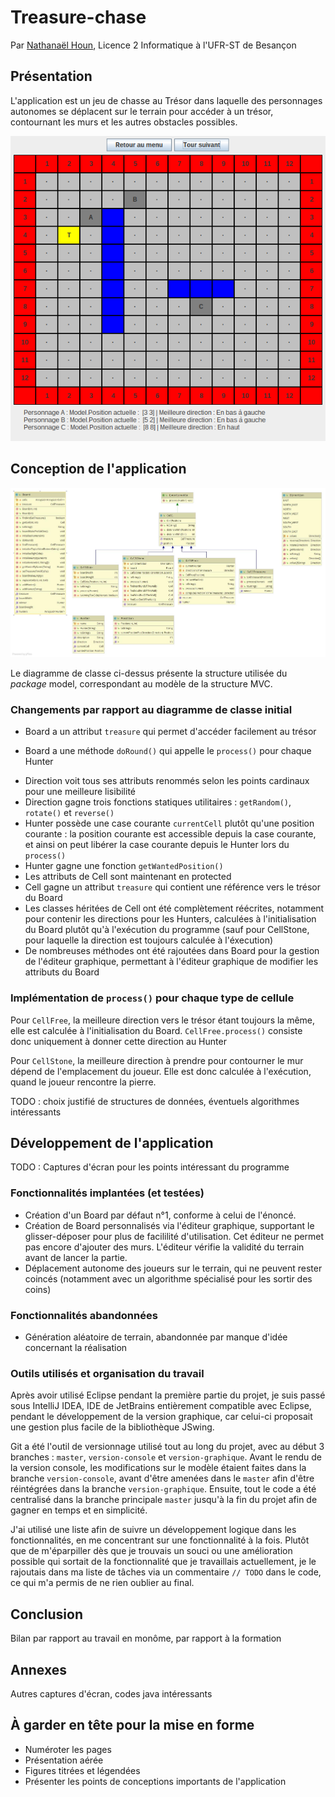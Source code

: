 # Treasure-chase

Par [Nathanaël Houn](mailto:contact@nathanaelhoun.fr), Licence 2 Informatique à l'UFR-ST de Besançon 

## Présentation

L'application est un jeu de chasse au Trésor dans laquelle des personnages autonomes se déplacent sur le terrain pour accéder à un trésor, contournant les murs et les autres obstacles possibles.

![screenshot](imgs/screenshot.png)

## Conception de l'application

![Diagramme de classes](./imgs/diag_classes.jpg)

Le diagramme de classe ci-dessus présente la structure utilisée du _package_ model, correspondant au modèle de la structure MVC.

### Changements par rapport au diagramme de classe initial

* Board a un attribut `treasure` qui permet d'accéder facilement au trésor

* Board a une méthode `doRound()` qui appelle le `process()` pour chaque Hunter

- Direction voit tous ses attributs renommés selon les points cardinaux pour une meilleure lisibilité
- Direction gagne trois fonctions statiques utilitaires : `getRandom()`, `rotate()` et `reverse()`
- Hunter possède une case courante `currentCell` plutôt qu'une position courante : la position courante est accessible depuis la case courante, et ainsi on peut libérer la case courante depuis le Hunter lors du `process()` 
- Hunter gagne une fonction `getWantedPosition()`
- Les attributs de Cell sont maintenant en protected
- Cell gagne un attribut `treasure` qui contient une référence vers le trésor du Board
- Les classes héritées de Cell ont été complètement réécrites, notamment pour contenir les directions pour les Hunters, calculées à l'initialisation du Board plutôt qu'à l'exécution du programme (sauf pour CellStone, pour laquelle la direction est toujours calculée à l'éxecution)
- De nombreuses méthodes ont été rajoutées dans Board pour la gestion de l'éditeur graphique, permettant à l'éditeur graphique de modifier les attributs du Board

### Implémentation de `process()` pour chaque type de cellule

Pour `CellFree`, la meilleure direction vers le trésor étant toujours la même, elle est calculée à l'initialisation du Board. `CellFree.process()` consiste donc uniquement à donner cette direction au Hunter

Pour `CellStone`, la meilleure direction à prendre pour contourner le mur dépend de l'emplacement du joueur. Elle est donc calculée à l'exécution, quand le joueur rencontre la pierre.





TODO : choix justifié de structures de données, éventuels algorithmes intéressants

## Développement de l'application

TODO : Captures d'écran pour les points intéressant du programme

### Fonctionnalités implantées (et testées)

- Création d'un Board par défaut n°1, conforme à celui de l'énoncé.
- Création de Board personnalisés via l'éditeur graphique, supportant le glisser-déposer pour plus de facililité d'utilisation. Cet éditeur ne permet pas encore d'ajouter des murs. L'éditeur vérifie la validité du terrain avant de lancer la partie.
- Déplacement autonome des joueurs sur le terrain, qui ne peuvent rester coincés (notamment avec un algorithme spécialisé pour les sortir des coins)

### Fonctionnalités abandonnées

- Génération aléatoire de terrain, abandonnée par manque d'idée concernant la réalisation

### Outils utilisés et organisation du travail

Après avoir utilisé Eclipse pendant la première partie du projet, je suis passé sous IntelliJ IDEA, IDE de JetBrains entièrement compatible avec Eclipse, pendant le développement de la version graphique, car celui-ci proposait une gestion plus facile de la bibliothèque JSwing. 

Git a été l'outil de versionnage utilisé tout au long du projet, avec au début 3 branches : `master`, `version-console` et `version-graphique`. Avant le rendu de la version console, les modifications sur le modèle étaient faites dans la branche `version-console`, avant d'être amenées dans le `master` afin d'être réintégrées dans la branche `version-graphique`. Ensuite, tout le code a été centralisé dans la branche principale `master` jusqu'à la fin du projet afin de gagner en temps et en simplicité.

J'ai utilisé une liste afin de suivre un développement logique dans les fonctionnalités, en me concentrant sur une fonctionnalité à la fois. Plutôt que de m'éparpiller dès que je trouvais un souci ou une amélioration possible qui sortait de la fonctionnalité que je travaillais actuellement, je le rajoutais dans ma liste de tâches via un commentaire `// TODO` dans le code, ce qui m'a permis de ne rien oublier au final.

## Conclusion

Bilan par rapport au travail en monôme, par rapport à la formation

## Annexes

Autres captures d'écran, codes java intéressants

## À garder en tête pour la mise en forme

- Numéroter les pages
- Présentation aérée
- Figures titrées et légendées
- Présenter les points de conceptions importants de l'application
